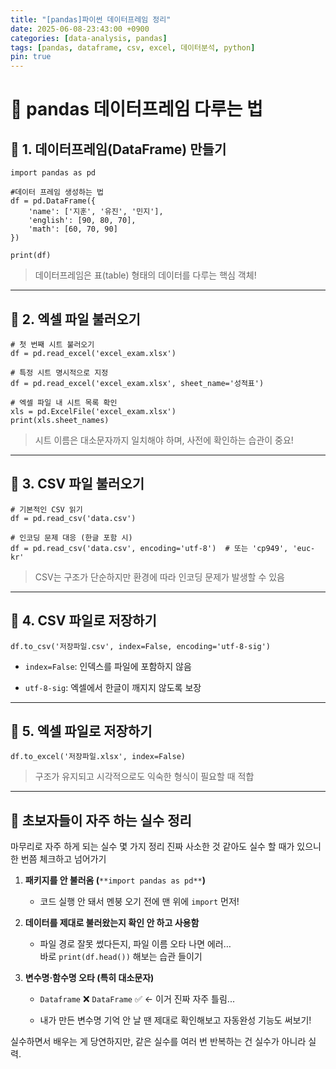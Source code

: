 ```yaml
---
title: "[pandas]파이썬 데이터프레임 정리" 
date: 2025-06-08-23:43:00 +0900
categories: [data-analysis, pandas] 
tags: [pandas, dataframe, csv, excel, 데이터분석, python] 
pin: true
---
```


# 🐼 pandas 데이터프레임 다루는 법
## 📘 1. 데이터프레임(DataFrame) 만들기

```
import pandas as pd

#데이터 프레임 생성하는 법
df = pd.DataFrame({
    'name': ['지훈', '유진', '민지'],
    'english': [90, 80, 70],
    'math': [60, 70, 90]
})

print(df)
```

> 데이터프레임은 표(table) 형태의 데이터를 다루는 핵심 객체!

----------

## 📗 2. 엑셀 파일 불러오기

```
# 첫 번째 시트 불러오기
df = pd.read_excel('excel_exam.xlsx')

# 특정 시트 명시적으로 지정
df = pd.read_excel('excel_exam.xlsx', sheet_name='성적표')

# 엑셀 파일 내 시트 목록 확인
xls = pd.ExcelFile('excel_exam.xlsx')
print(xls.sheet_names)
```

> 시트 이름은 대소문자까지 일치해야 하며, 사전에 확인하는 습관이 중요!

----------

## 📙 3. CSV 파일 불러오기

```
# 기본적인 CSV 읽기
df = pd.read_csv('data.csv')

# 인코딩 문제 대응 (한글 포함 시)
df = pd.read_csv('data.csv', encoding='utf-8')  # 또는 'cp949', 'euc-kr'
```

> CSV는 구조가 단순하지만 환경에 따라 인코딩 문제가 발생할 수 있음

----------

## 📕 4. CSV 파일로 저장하기

```
df.to_csv('저장파일.csv', index=False, encoding='utf-8-sig')
```

-   `index=False`: 인덱스를 파일에 포함하지 않음
    
-   `utf-8-sig`: 엑셀에서 한글이 깨지지 않도록 보장
    

----------

## 📓 5. 엑셀 파일로 저장하기

```
df.to_excel('저장파일.xlsx', index=False)
```

> 구조가 유지되고 시각적으로도 익숙한 형식이 필요할 때 적합

----------

## 🧱 초보자들이 자주 하는 실수 정리

마무리로 자주 하게 되는 실수 몇 가지 정리
진짜 사소한 것 같아도 실수 할 때가 있으니 한 번쯤 체크하고 넘어가기

1.  **패키지를 안 불러옴 (**`**import pandas as pd**`**)**
    
    -    코드 실행 안 돼서 멘붕 오기 전에 맨 위에 `import` 먼저!
        
2.  **데이터를 제대로 불러왔는지 확인 안 하고 사용함**
    
    -   파일 경로 잘못 썼다든지, 파일 이름 오타 나면 에러…  
        바로 `print(df.head())` 해보는 습관 들이기
        
3.  **변수명·함수명 오타 (특히 대소문자)**
    
    -   `Dataframe` ❌ `DataFrame` ✅ ← 이거 진짜 자주 틀림...
        
    -   내가 만든 변수명 기억 안 날 땐 제대로 확인해보고 자동완성 기능도 써보기!
        

실수하면서 배우는 게 당연하지만, 같은 실수를 여러 번 반복하는 건 실수가 아니라 실력.
